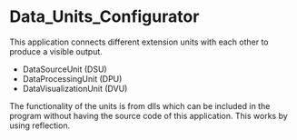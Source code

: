 # Data_Units_Configurator

This application connects different extension units with each other to produce a visible output.

- DataSourceUnit (DSU)
- DataProcessingUnit (DPU)
- DataVisualizationUnit (DVU)

The functionality of the units is from dlls which can be included in the program without having the source code of this application. This works by using reflection.
